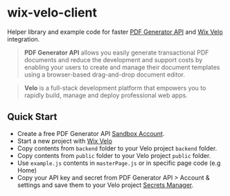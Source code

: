 # wix-velo-client
Helper library and example code for faster [PDF Generator API](https://pdfgeneratorapi.com) 
and [Wix Velo](https://www.wix.com/velo) integration.

> **PDF Generator API** allows you easily generate transactional PDF documents and reduce the development and support costs by enabling your users to create and manage their document templates using a browser-based drag-and-drop document editor.

> **Velo** is a full-stack development platform that empowers you to rapidly build, manage and deploy professional web apps.

## Quick Start
* Create a free PDF Generator API [Sandbox Account](https://pdfgeneratorapi.com).
* Start a new project with [Wix Velo](https://www.wix.com/velo)
* Copy contents from `backend` folder to your Velo project `backend` folder.
* Copy contents from `public` folder to your Velo project `public` folder.
* Use `example.js` contents in `masterPage.js` or in specific page code (e.g Home)
* Copy your API key and secret from PDF Generator API > Account & settings and save them to your Velo project [Secrets Manager](https://support.wix.com/en/article/velo-about-the-secrets-manager). 